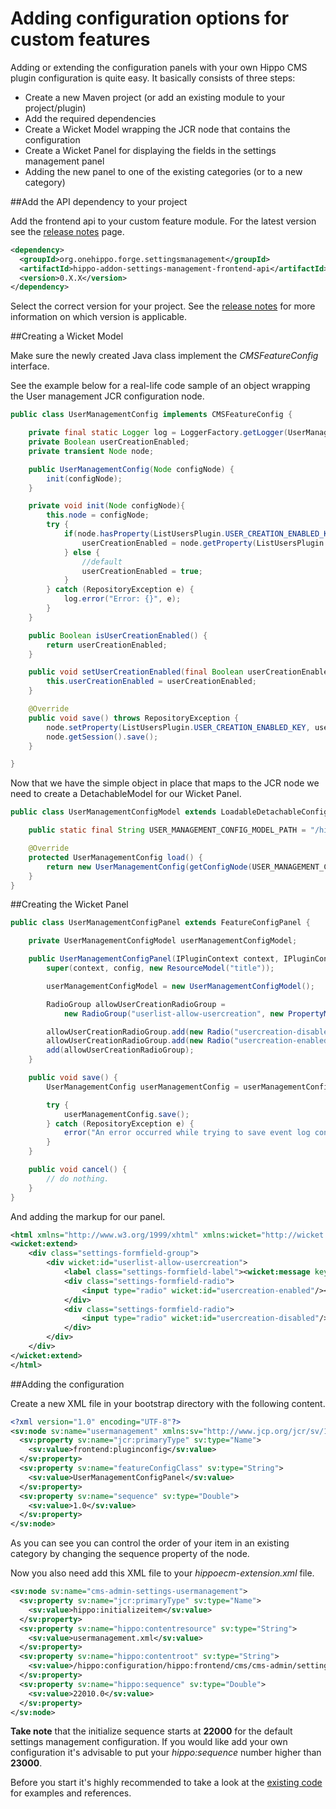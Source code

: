 <!--
  Copyright 2013 Hippo B.V. (http://www.onehippo.com)

  Licensed under the Apache License, Version 2.0 (the "License");
  you may not use this file except in compliance with the License.
  You may obtain a copy of the License at

   http://www.apache.org/licenses/LICENSE-2.0

  Unless required by applicable law or agreed to in writing, software
  distributed under the License is distributed on an "AS IS" BASIS,
  WITHOUT WARRANTIES OR CONDITIONS OF ANY KIND, either express or implied.
  See the License for the specific language governing permissions and
  limitations under the License.
  -->

# Adding configuration options for custom features

Adding or extending the configuration panels with your own Hippo CMS plugin configuration is quite easy.
It basically consists of three steps:

* Create a new Maven project (or add an existing module to your project/plugin)
* Add the required dependencies
* Create a Wicket Model wrapping the JCR node that contains the configuration
* Create a Wicket Panel for displaying the fields in the settings management panel
* Adding the new panel to one of the existing categories (or to a new category)

##Add the API dependency to your project

Add the frontend api to your custom feature module. For the latest version see the [release notes](/release-notes.html) page.

```xml
<dependency>
  <groupId>org.onehippo.forge.settingsmanagement</groupId>
  <artifactId>hippo-addon-settings-management-frontend-api</artifactId>
  <version>0.X.X</version>
</dependency>
```

Select the correct version for your project. See the [release notes](release-notes.html) for more information on which version is applicable.

##Creating a Wicket Model

Make sure the newly created Java class implement the _CMSFeatureConfig_ interface.

See the example below for a real-life code sample of an object wrapping the User management JCR configuration node.

```java
public class UserManagementConfig implements CMSFeatureConfig {

    private final static Logger log = LoggerFactory.getLogger(UserManagementConfig.class);
    private Boolean userCreationEnabled;
    private transient Node node;

    public UserManagementConfig(Node configNode) {
        init(configNode);
    }

    private void init(Node configNode){
        this.node = configNode;
        try {
            if(node.hasProperty(ListUsersPlugin.USER_CREATION_ENABLED_KEY)) {
                userCreationEnabled = node.getProperty(ListUsersPlugin.USER_CREATION_ENABLED_KEY).getBoolean();
            } else {
                //default
                userCreationEnabled = true;
            }
        } catch (RepositoryException e) {
            log.error("Error: {}", e);
        }
    }

    public Boolean isUserCreationEnabled() {
        return userCreationEnabled;
    }

    public void setUserCreationEnabled(final Boolean userCreationEnabled) {
        this.userCreationEnabled = userCreationEnabled;
    }

    @Override
    public void save() throws RepositoryException {
        node.setProperty(ListUsersPlugin.USER_CREATION_ENABLED_KEY, userCreationEnabled);
        node.getSession().save();
    }

}
```

Now that we have the simple object in place that maps to the JCR node we need to create a DetachableModel for our Wicket Panel.

```java
public class UserManagementConfigModel extends LoadableDetachableConfigModel<UserManagementConfig> {

    public static final String USER_MANAGEMENT_CONFIG_MODEL_PATH = "/hippo:configuration/hippo:frontend/cms/cms-admin/users";

    @Override
    protected UserManagementConfig load() {
        return new UserManagementConfig(getConfigNode(USER_MANAGEMENT_CONFIG_MODEL_PATH));
    }
}
```
##Creating the Wicket Panel

```java
public class UserManagementConfigPanel extends FeatureConfigPanel {

    private UserManagementConfigModel userManagementConfigModel;

    public UserManagementConfigPanel(IPluginContext context, IPluginConfig config) {
        super(context, config, new ResourceModel("title"));

        userManagementConfigModel = new UserManagementConfigModel();

        RadioGroup allowUserCreationRadioGroup =
            new RadioGroup("userlist-allow-usercreation", new PropertyModel(userManagementConfigModel,"userCreationEnabled"));

        allowUserCreationRadioGroup.add(new Radio("usercreation-disabled",new Model(Boolean.FALSE)));
        allowUserCreationRadioGroup.add(new Radio("usercreation-enabled",new Model(Boolean.TRUE)));
        add(allowUserCreationRadioGroup);
    }

    public void save() {
        UserManagementConfig userManagementConfig = userManagementConfigModel.getObject();

        try {
            userManagementConfig.save();
        } catch (RepositoryException e) {
            error("An error occurred while trying to save event log configuration: " + e);
        }
    }

    public void cancel() {
        // do nothing.
    }
}
```

And adding the markup for our panel.

```xml
<html xmlns="http://www.w3.org/1999/xhtml" xmlns:wicket="http://wicket.apache.org">
<wicket:extend>
    <div class="settings-formfield-group">
        <div wicket:id="userlist-allow-usercreation">
            <label class="settings-formfield-label"><wicket:message key="user-creation-cms"/></label>
            <div class="settings-formfield-radio">
                <input type="radio" wicket:id="usercreation-enabled"/><label><wicket:message key="user-creation-on"/></label>
            </div>
            <div class="settings-formfield-radio">
                <input type="radio" wicket:id="usercreation-disabled"/><label><wicket:message key="user-creation-off"/></label>
            </div>
        </div>
    </div>
</wicket:extend>
</html>
```

##Adding the configuration

Create a new XML file in your bootstrap directory with the following content.

```xml
<?xml version="1.0" encoding="UTF-8"?>
<sv:node sv:name="usermanagement" xmlns:sv="http://www.jcp.org/jcr/sv/1.0">
  <sv:property sv:name="jcr:primaryType" sv:type="Name">
    <sv:value>frontend:pluginconfig</sv:value>
  </sv:property>
  <sv:property sv:name="featureConfigClass" sv:type="String">
    <sv:value>UserManagementConfigPanel</sv:value>
  </sv:property>
  <sv:property sv:name="sequence" sv:type="Double">
    <sv:value>1.0</sv:value>
  </sv:property>
</sv:node>
```

As you can see you can control the order of your item in an existing category by changing the sequence property of the node.

Now you also need add this XML file to your _hippoecm-extension.xml_ file.

```xml
<sv:node sv:name="cms-admin-settings-usermanagement">
  <sv:property sv:name="jcr:primaryType" sv:type="Name">
    <sv:value>hippo:initializeitem</sv:value>
  </sv:property>
  <sv:property sv:name="hippo:contentresource" sv:type="String">
    <sv:value>usermanagement.xml</sv:value>
  </sv:property>
  <sv:property sv:name="hippo:contentroot" sv:type="String">
    <sv:value>/hippo:configuration/hippo:frontend/cms/cms-admin/settings/tabconfig/security</sv:value>
  </sv:property>
  <sv:property sv:name="hippo:sequence" sv:type="Double">
    <sv:value>22010.0</sv:value>
  </sv:property>
</sv:node>
```

__Take note__ that the initialize sequence starts at __22000__ for the default settings management configuration.
If you would like add your own configuration it's advisable to put your _hippo:sequence_ number higher than __23000__.

Before you start it's highly recommended to take a look at the [existing code](source-repository.html) for examples and references.